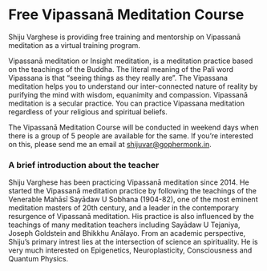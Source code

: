 # Free Vipassanā Meditation Course

Shiju Varghese is providing free training and mentorship on Vipassanā meditation as a virtual training program. 

Vipassanā meditation or Insight meditation, is a meditation practice based on the teachings of the Buddha. 
The literal meaning of the Pali word Vipassana is that “seeing things as they really are”. The Vipassana meditation helps you to understand our inter-connected nature of reality by purifying the mind with wisdom, equanimity and compassion. Vipassanā meditation is a secular practice. You can practice Vipassana meditation regardless of your religious and spiritual beliefs.

The Vipassanā Meditation Course will be conducted in weekend days when there is a group of 5 people are available for the same. If you’re interested on this, please send me an email at shijuvar@gophermonk.in.

### A brief introduction about the teacher
Shiju Varghese has been practicing Vipassanā meditation since 2014. He started the Vipassanā meditation practice by following the teachings of the Venerable Mahāsī Sayādaw U Sobhana (1904-82), one of the most eminent meditation masters of 20th century, and a leader in the contemporary resurgence of Vipassanā meditation. His practice is also influenced by the teachings of many meditation teachers including Sayādaw U Tejaniya, Joseph Goldstein and Bhikkhu Anālayo. From an academic perspective, Shiju’s primary intrest lies at the intersection of science an spirituality. He is very much interested on Epigenetics, Neuroplasticity, Consciousness and Quantum Physics.  


